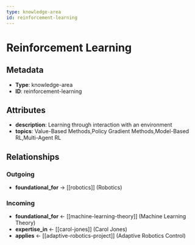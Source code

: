 ```yaml
---
type: knowledge-area
id: reinforcement-learning
---
```


# Reinforcement Learning

## Metadata

- **Type**: knowledge-area
- **ID**: reinforcement-learning

## Attributes

- **description**: Learning through interaction with an environment
- **topics**: Value-Based Methods,Policy Gradient Methods,Model-Based RL,Multi-Agent RL

## Relationships

### Outgoing

- **foundational_for** → [[robotics]] (Robotics)

### Incoming

- **foundational_for** ← [[machine-learning-theory]] (Machine Learning Theory)
- **expertise_in** ← [[carol-jones]] (Carol Jones)
- **applies** ← [[adaptive-robotics-project]] (Adaptive Robotics Control)

